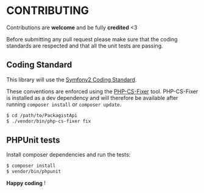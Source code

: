 CONTRIBUTING
============

Contributions are **welcome** and be fully **credited** <3

Before submitting any pull request please make sure that the coding standards are respected and that all the unit tests are passing.

Coding Standard
---------------
This library will use the [Symfony2 Coding Standard](http://symfony.com/doc/current/contributing/code/standards.html).

These conventions are enforced using the [PHP-CS-Fixer](https://github.com/FriendsOfPHP/PHP-CS-Fixer) tool. PHP-CS-Fixer is installed as a dev dependency and will therefore be available after running `composer install` or `composer update`.

```bash
$ cd /path/to/PackagistApi
$ ./vendor/bin/php-cs-fixer fix
```


PHPUnit tests
-------------

Install composer dependencies and run the tests:

```bash
$ composer install
$ vendor/bin/phpunit
```

**Happy coding** !
